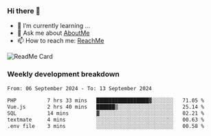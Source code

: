 ### Hi there 👋

- 🌱 I’m currently learning ...
- 💬 Ask me about [AboutMe](https://www.itzcy.com/about)
- 📫 How to reach me: [ReachMe](https://www.itzcy.com/about)

![ReadMe Card](https://github-readme-stats-ten-gilt.vercel.app/api?username=SuperChenYun&show_icons=true&title_color=fff&icon_color=79ff97&text_color=9f9f9f&bg_color=151515&hide_border=true)

### Weekly development breakdown
<!--START_SECTION:waka-->

```txt
From: 06 September 2024 - To: 13 September 2024

PHP          7 hrs 33 mins   █████████████████▓░░░░░░░   71.05 %
Vue.js       2 hrs 40 mins   ██████▒░░░░░░░░░░░░░░░░░░   25.14 %
SQL          14 mins         ▓░░░░░░░░░░░░░░░░░░░░░░░░   02.21 %
textmate     4 mins          ░░░░░░░░░░░░░░░░░░░░░░░░░   00.63 %
.env file    3 mins          ░░░░░░░░░░░░░░░░░░░░░░░░░   00.58 %
```

<!--END_SECTION:waka-->
